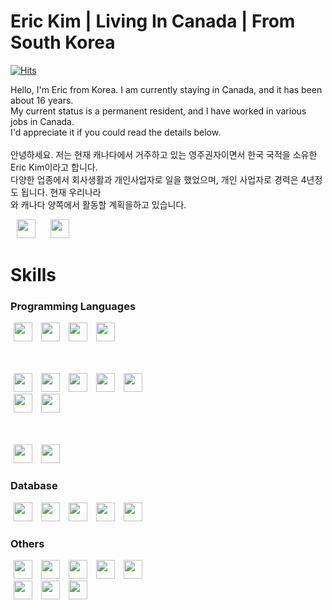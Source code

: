 # Eric Kim | Living In Canada | From South Korea
[![Hits](https://hits.seeyoufarm.com/api/count/incr/badge.svg?url=https%3A%2F%2Fgithub.com%2FDevSpec23&count_bg=%23E167A2&title_bg=%23555555&icon=&icon_color=%23E7E7E7&title=hits&edge_flat=false)](https://hits.seeyoufarm.com)

Hello, I'm Eric from Korea. I am currently staying in Canada, and it has been about 16 years. <br/>
My current status is a permanent resident, and I have worked in various jobs in Canada. <br/>
I'd appreciate it if you could read the details below.<br/>
<br/>
안녕하세요. 저는 현재 캐나다에서 거주하고 있는 영주권자이면서 한국 국적을 소유한 Eric Kim이라고 합니다.<br/>
다양한 업종에서 회사생활과 개인사업자로 일을 했었으며, 개인 사업자로 경력은 4년정도 됩니다. 현재 우리나라<br/>
와 캐나다 양쪽에서 활동할 계획을하고 있습니다. 

<img src="https://img.shields.io/badge/LinkedIn-0A66C2?style=flat-square&logo=LinkedIn&logoColor=white" style="height : 30px; margin-left : 10px; margin-right : 10px;"/> <a href="https://dlberic23.tistory.com/"><img src="https://img.shields.io/badge/Dev Blog-FDC43E?style=flat-square&logo=Tistory&logoColor=white" style="height : 30px; margin-left : 10px; margin-right : 10px;"/> </a>

# Skills
### Programming Languages <br/>
<img src="https://img.shields.io/badge/C Sharp-512BD4?style=flat-square&logo=C Sharp&logoColor=white" style="height : 30px; margin-left : 5px; margin-right : 5px;"/> <img src="https://img.shields.io/badge/.Net-512BD4?style=flat-square&logo=.Net&logoColor=white" style="height : 30px; margin-left : 5px; margin-right : 5px;"/> <img src="https://img.shields.io/badge/Kotlin-7F52FF?style=flat-square&logo=Kotlin&logoColor=white" style="height : 30px; margin-left : 5px; margin-right : 5px;"/> <img src="https://img.shields.io/badge/Flutter-02569B?style=flat-square&logo=Flutter&logoColor=white" style="height : 30px; margin-left : 5px; margin-right : 5px;"/>
<br><br><br/>

<img src="https://img.shields.io/badge/Java-F80000?style=flat-square&logo=Oracle&logoColor=white" style="height : 30px; margin-left : 5px; margin-right : 5px;"/> <img src="https://img.shields.io/badge/Python-3776AB?style=flat-square&logo=Python&logoColor=white" style="height : 30px; margin-left : 5px; margin-right : 5px;"/> <img src="https://img.shields.io/badge/React-61DAFB?style=flat-square&logo=React&logoColor=white" style="height : 30px; margin-left : 5px; margin-right : 5px;"/> <img src="https://img.shields.io/badge/Node.js-339933?style=flat-square&logo=Node.js&logoColor=white" style="height : 30px; margin-left : 5px; margin-right : 5px;"/> <img src="https://img.shields.io/badge/HTML-e34f26?style=flat-square&logo=HTML5&logoColor=white" style="height : 30px; margin-left : 5px; margin-right : 5px;"/><br/> <img src="https://img.shields.io/badge/CSS-1572b6?style=flat-square&logo=CSS3&logoColor=white" style="height : 30px; margin-left : 5px; margin-right : 5px;"/> <img src="https://img.shields.io/badge/JavaScript-f7df1e?style=flat-square&logo=javascript&logoColor=white" style="height : 30px; margin-left : 5px; margin-right : 5px;"/><br/><br/><br/>

<img src="https://img.shields.io/badge/C-a8b9cc6?style=flat-square&logo=C&logoColor=white" style="height : 30px; margin-left : 5px; margin-right : 5px;"/> <img src="https://img.shields.io/badge/C++-00599c?style=flat-square&logo=cplusplus&logoColor=white" style="height : 30px; margin-left : 5px; margin-right : 5px;"/>

### Database <br/>

<img src="https://img.shields.io/badge/MS SQL-CC2927?style=flat-square&logo=microsoftsqlserver&logoColor=white" style="height : 30px; margin-left : 5px; margin-right : 5px;"/> <img src="https://img.shields.io/badge/My SQL-4479a1?style=flat-square&logo=mysql&logoColor=white" style="height : 30px; margin-left : 5px; margin-right : 5px;"/> <img src="https://img.shields.io/badge/PostgreSQL-4169e1?style=flat-square&logo=postgresql&logoColor=white" style="height : 30px; margin-left : 5px; margin-right : 5px;"/> <img src="https://img.shields.io/badge/IBM DB2-052fad?style=flat-square&logo=IBM&logoColor=white" style="height : 30px; margin-left : 5px; margin-right : 5px;"/> <img src="https://img.shields.io/badge/SQL-F80000?style=flat-square&logo=Oracle&logoColor=white" style="height : 30px; margin-left : 5px; margin-right : 5px;"/>

### Others <br/>

<img src="https://img.shields.io/badge/EXCEL-217346?style=flat-square&logo=microsoftexcel&logoColor=white" style="height : 30px; margin-left : 5px; margin-right : 5px;"/> <img src="https://img.shields.io/badge/Word-2b579a?style=flat-square&logo=microsoftword&logoColor=white" style="height : 30px; margin-left : 5px; margin-right : 5px;"/> <img src="https://img.shields.io/badge/PPT-B7472A?style=flat-square&logo=microsoftPowerPoint&logoColor=white" style="height : 30px; margin-left : 5px; margin-right : 5px;"/> <img src="https://img.shields.io/badge/PREMIERE PRO-9999FF?style=flat-square&logo=adobepremierepro&logoColor=white" style="height : 30px; margin-left : 5px; margin-right : 5px;"/> <img src="https://img.shields.io/badge/PhotoShop-31A8FF?style=flat-square&logo=adobephotoshop&logoColor=white" style="height : 30px; margin-left : 5px; margin-right : 5px;"/><br/>
<img src="https://img.shields.io/badge/Blender-E87D0D?style=flat-square&logo=Blender&logoColor=white" style="height : 30px; margin-left : 5px; margin-right : 5px;"/> <img src="https://img.shields.io/badge/Unity-000000?style=flat-square&logo=Unity&logoColor=white" style="height : 30px; margin-left : 5px; margin-right : 5px;"/> <img src="https://img.shields.io/badge/QT-41cd52?style=flat-square&logo=QT&logoColor=white" style="height : 30px; margin-left : 5px; margin-right : 5px;"/>







